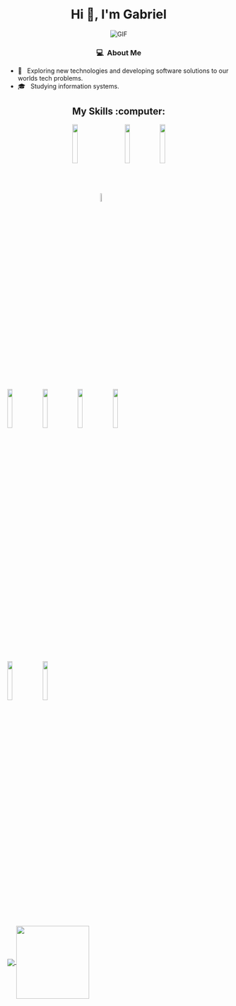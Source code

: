 
 <div align = "center">
  <h1 align="center" >Hi 👋, I'm Gabriel </h1>
  <img align='center' alt="GIF" src="https://i.pinimg.com/originals/e4/26/70/e426702edf874b181aced1e2fa5c6cde.gif" />
 </div>


<h3 align="center" > 💻 &nbsp;About Me </h3>

- 🤔 &nbsp; Exploring new technologies and developing software solutions to our worlds tech problems.
- 🎓 &nbsp; Studying information systems.

<h2 align="center" >My Skills :computer:</h2>


<div align = "center">

<p >
  <code><img align="center"  width="15%" src="https://www.vectorlogo.zone/logos/w3_html5/w3_html5-ar21.svg" ></code>
  <code><img  align="center" width="7%" src="https://raw.githubusercontent.com/gilbarbara/logos/febeadf1e00d13280605d6f571cea949713963f8/logos/css-3.svg" ></code>
  <code><img   align="center" width="15%" src="https://www.vectorlogo.zone/logos/javascript/javascript-ar21.svg"></code>
  <code><img   align="center" width="15%" src="https://www.vectorlogo.zone/logos/getbootstrap/getbootstrap-ar21.svg"></code>
  <br />
 
 </div>



 
 
  <code><img align="center" width="15%" src="https://www.vectorlogo.zone/logos/php/php-ar21.svg" ></code>
  <code><img align="center" width="15%" src="https://www.vectorlogo.zone/logos/jquery/jquery-ar21.svg" ></code>
  <code><img align="center" width="15%" src="https://www.vectorlogo.zone/logos/postgresql/postgresql-ar21.svg"></code>
  <code><img align="center" width="15%" src="https://www.vectorlogo.zone/logos/mysql/mysql-ar21.svg"></code>
  
  <br />
  <code><img align="center" width="15%" src="https://www.vectorlogo.zone/logos/java/java-ar21.svg" ></code>
  <code><img align="center" width="15%" src="https://www.vectorlogo.zone/logos/trello/trello-ar21.svg" ></code>
  <br />
 


  
  <p>
  <a href="https://github.com/gabrielferreira0/github-readme-stats">
    <img
      align="center"
      src="https://github-readme-stats.vercel.app/api/top-langs/?username=gabrielferreira0&layout=compact&&title_color=ffffff&icon_color=2A75CF&text_color=daf7dc&bg_color=191919"
    />
  </a>
  <a href="https://github.com/gabrielferreira0/github-readme-stats">
    <img
      align="center"
      height="165"
      src="https://github-readme-stats.vercel.app/api?username=gabrielferreira0&show_icons=true&hide_border_color=ffffff&theme=radical"
    />
  </a>
</p>


  
  
 </p>

<!--
**gabrielferreira0/gabrielferreira0** is a ✨ _special_ ✨ repository because its `README.md` (this file) appears on your GitHub profile.

-->
